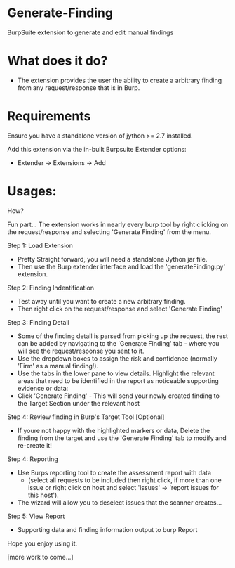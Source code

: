 # Generate-Finding
BurpSuite extension to generate and edit manual findings


# What does it do?
 - The extension provides the user the ability to create a arbitrary finding from any request/response that is in Burp.


# Requirements
Ensure you have a standalone version of jython >= 2.7 installed.

Add this extension via the in-built Burpsuite Extender options:
 - Extender -> Extensions -> Add


# Usages:

How?

Fun part... The extension works in nearly every burp tool by right clicking on the request/response and selecting 'Generate Finding' from the menu.

Step 1: Load Extension

  - Pretty Straight forward, you will need a standalone Jython jar file.
  - Then use the Burp extender interface and load the 'generateFinding.py' extension.

Step 2: Finding Indentification

  - Test away until you want to create a new arbitrary finding.
  - Then right click on the request/response and select 'Generate Finding'

Step 3: Finding Detail

  - Some of the finding detail is parsed from picking up the request, the rest can be added by navigating to the 'Generate Finding' tab - where you will see the request/response you sent to it.
  - Use the dropdown boxes to assign the risk and confidence (normally 'Firm' as a manual finding!).
  - Use the tabs in the lower pane to view details. Highlight the relevant areas that need to be identified in the report as noticeable supporting evidence or data:
  - Click 'Generate Finding' - This will send your newly created finding to the Target Section under the relevant host

Step 4: Review finding in Burp's Target Tool [Optional]

  - If youre not happy with the highlighted markers or data, Delete the finding from the target and use the 'Generate Finding' tab to modify and re-create it!

Step 4: Reporting

  - Use Burps reporting tool to create the assessment report with data 
      - (select all requests to be included then right click, if more than one issue or right click on host and select 'issues' -> 'report issues for this host').
  - The wizard will allow you to deselect issues that the scanner creates...

Step 5: View Report

  - Supporting data and finding information output to burp Report


Hope you enjoy using it.

[more work to come...]
